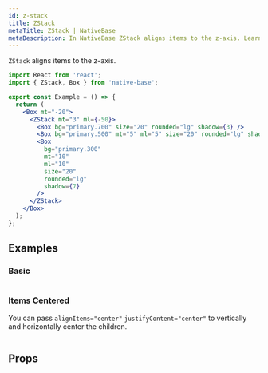 ```yaml
---
id: z-stack
title: ZStack
metaTitle: ZStack | NativeBase
metaDescription: In NativeBase ZStack aligns items to the z-axis. Learn more about the types of ZStack component such as basic and items centered with examples in this document.
---
```


`ZStack` aligns items to the z-axis.

```jsx isShowcase
import React from 'react';
import { ZStack, Box } from 'native-base';

export const Example = () => {
  return (
    <Box mt="-20">
      <ZStack mt="3" ml={-50}>
        <Box bg="primary.700" size="20" rounded="lg" shadow={3} />
        <Box bg="primary.500" mt="5" ml="5" size="20" rounded="lg" shadow={5} />
        <Box
          bg="primary.300"
          mt="10"
          ml="10"
          size="20"
          rounded="lg"
          shadow={7}
        />
      </ZStack>
    </Box>
  );
};
```

## Examples

### Basic

```ComponentSnackPlayer path=components,primitives,ZStack,example.tsx

```

### Items Centered

You can pass `alignItems="center"` `justifyContent="center"` to vertically and horizontally center the children.

```ComponentSnackPlayer path=components,primitives,ZStack,CenterStack.tsx

```

## Props

```ComponentPropTable path=primitives,ZStack,index.tsx

```
